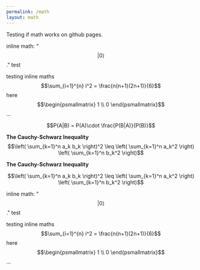 ```yaml
---
permalink: /math
layout: math
---
```


Testing if math works on github pages.

inline math: "$$\lvert 0\rangle$$." test

testing inline maths $$\sum_{i=1}^{n} i^2 = \frac{n(n+1)(2n+1)}{6}$$ here $$\begin{psmallmatrix} 1 \\ 0 \end{psmallmatrix}$$ ...

$$P(A|B) = P(A)\cdot \frac{P(B|A)}{P(B)}$$

**The Cauchy-Schwarz Inequality**\
$$\left( \sum_{k=1}^n a_k b_k \right)^2 \leq \left( \sum_{k=1}^n a_k^2 \right) \left( \sum_{k=1}^n b_k^2 \right)$$

**The Cauchy-Schwarz Inequality**

```math
\left( \sum_{k=1}^n a_k b_k \right)^2 \leq \left( \sum_{k=1}^n a_k^2 \right) \left( \sum_{k=1}^n b_k^2 \right)
```

inline math: "$$\lvert 0\rangle$$." test

testing inline maths $$\sum_{i=1}^{n} i^2 = \frac{n(n+1)(2n+1)}{6}$$ here $$\begin{psmallmatrix} 1 \\ 0 \end{psmallmatrix}$$ ...

